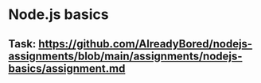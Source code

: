 # Node.js basics

## Task: https://github.com/AlreadyBored/nodejs-assignments/blob/main/assignments/nodejs-basics/assignment.md
